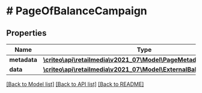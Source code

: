 # # PageOfBalanceCampaign

## Properties

Name | Type | Description | Notes
------------ | ------------- | ------------- | -------------
**metadata** | [**\criteo\api\retailmedia\v2021_07\Model\PageMetadata**](PageMetadata.md) |  | [optional]
**data** | [**\criteo\api\retailmedia\v2021_07\Model\ExternalBalanceCampaign[]**](ExternalBalanceCampaign.md) |  |

[[Back to Model list]](../../README.md#models) [[Back to API list]](../../README.md#endpoints) [[Back to README]](../../README.md)
